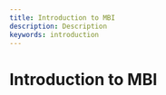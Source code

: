```yaml
---
title: Introduction to MBI
description: Description
keywords: introduction
---
```

# Introduction to MBI

